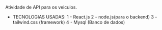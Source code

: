 Atividade de API para os veiculos.

* TECNOLOGIAS USADAS:
1 - React.js
2 - node.js(para o backend)
3 - tailwind.css (framework)
4 - Mysql (Banco de dados)
